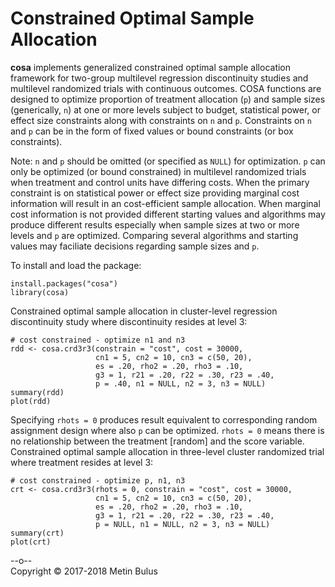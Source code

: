 # Constrained Optimal Sample Allocation

**cosa** implements generalized constrained optimal sample allocation framework for two-group multilevel regression discontinuity studies and multilevel randomized trials with continuous outcomes. COSA functions are designed to optimize proportion of treatment allocation (`p`) and sample sizes (generically, `n`) at one or more levels subject to budget, statistical power, or effect size constraints along with constraints on `n` and `p`. Constraints on `n` and `p` can be in the form of fixed values or bound constraints (or box constraints).

Note: `n` and `p` should be omitted (or specified as `NULL`) for optimization. `p` can only be optimized (or bound constrained) in multilevel randomized trials when treatment and control units have differing costs. When the primary constraint is on statistical power or effect size providing marginal cost information will result in an cost-efficient sample allocation. When marginal cost information is not provided different starting values and algorithms may produce different results especially when sample sizes at two or more levels and `p` are optimized. Comparing several algorithms and starting values may faciliate decisions regarding sample sizes and `p`.

To install and load the package:
```{r}
install.packages("cosa")
library(cosa)
```

Constrained optimal sample allocation in cluster-level regression discontinuity study where discontinuity resides at level 3:

```{r}
# cost constrained - optimize n1 and n3
rdd <- cosa.crd3r3(constrain = "cost", cost = 30000,
                   cn1 = 5, cn2 = 10, cn3 = c(50, 20),
                   es = .20, rho2 = .20, rho3 = .10,
                   g3 = 1, r21 = .20, r22 = .30, r23 = .40,
                   p = .40, n1 = NULL, n2 = 3, n3 = NULL)
summary(rdd)
plot(rdd)
```

Specifying `rhots = 0` produces result equivalent to corresponding random assignment design where also `p` can be optimized. `rhots = 0` means there is no relationship between the treatment [random] and the score variable. Constrained optimal sample allocation in three-level cluster randomized trial where treatment resides at level 3:

```{r}
# cost constrained - optimize p, n1, n3
crt <- cosa.crd3r3(rhots = 0, constrain = "cost", cost = 30000, 
                   cn1 = 5, cn2 = 10, cn3 = c(50, 20),
                   es = .20, rho2 = .20, rho3 = .10,
                   g3 = 1, r21 = .20, r22 = .30, r23 = .40,
                   p = NULL, n1 = NULL, n2 = 3, n3 = NULL)
summary(crt)
plot(crt)
```

--o-- <br>
<footnote> Copyright &copy; 2017-2018 Metin Bulus </footnote>
